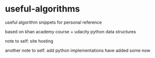 # useful-algorithms
useful algorithm snippets for personal reference

based on khan academy course + udacity python data structures

note to self: site hosting

another note to self: add python implementations
have added some now
